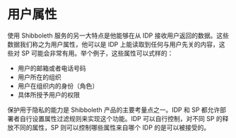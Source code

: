 # 用户属性

使用 Shibboleth 服务的另一大特点是他能够在从 IDP 接收用户返回的数据。这些数据我们称之为用户属性，他可以是 IDP 上能读取到任何与用户先关的内容，这些对 SP 可能会非常有用。举个例子，这些属性可以式样的：
- 用户的邮箱或者电话号码
- 用户所在的组织
- 用户在组织内的身份（角色）
- 具体所授予用户的权限

保护用于隐私的能力是 Shibboleth 产品的主要考量点之一。IDP 和 SP 都允许部署者自行设置属性过滤规则来实现这个功能。IDP 可以自行控制，对不同 SP 的释放不同的属性，SP 则可以控制哪些属性来自哪个 IDP 的是可以被接受的。

